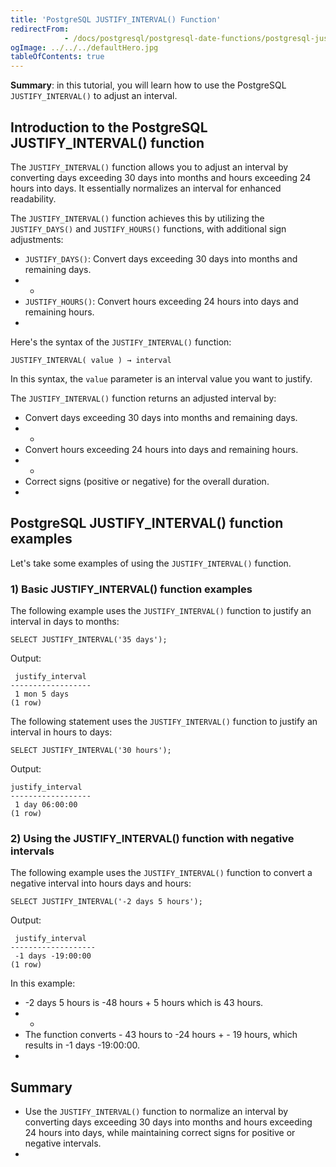 ```yaml
---
title: 'PostgreSQL JUSTIFY_INTERVAL() Function'
redirectFrom: 
            - /docs/postgresql/postgresql-date-functions/postgresql-justify_interval/
ogImage: ../../../defaultHero.jpg
tableOfContents: true
---
```


**Summary**: in this tutorial, you will learn how to use the PostgreSQL `JUSTIFY_INTERVAL()` to adjust an interval.



## Introduction to the PostgreSQL JUSTIFY_INTERVAL() function



The `JUSTIFY_INTERVAL()` function allows you to adjust an interval by converting days exceeding 30 days into months and hours exceeding 24 hours into days. It essentially normalizes an interval for enhanced readability.



The `JUSTIFY_INTERVAL()` function achieves this by utilizing the `JUSTIFY_DAYS()` and `JUSTIFY_HOURS()` functions, with additional sign adjustments:



- `JUSTIFY_DAYS()`: Convert days exceeding 30 days into months and remaining days.
- -
- `JUSTIFY_HOURS()`: Convert hours exceeding 24 hours into days and remaining hours.
- 


Here's the syntax of the `JUSTIFY_INTERVAL()` function:



```
JUSTIFY_INTERVAL( value ) → interval
```



In this syntax, the `value` parameter is an interval value you want to justify.



The `JUSTIFY_INTERVAL()` function returns an adjusted interval by:



- Convert days exceeding 30 days into months and remaining days.
- -
- Convert hours exceeding 24 hours into days and remaining hours.
- -
- Correct signs (positive or negative) for the overall duration.
- 


## PostgreSQL JUSTIFY_INTERVAL() function examples



Let's take some examples of using the `JUSTIFY_INTERVAL()` function.



### 1) Basic JUSTIFY_INTERVAL() function examples



The following example uses the `JUSTIFY_INTERVAL()` function to justify an interval in days to months:



```
SELECT JUSTIFY_INTERVAL('35 days');
```



Output:



```
 justify_interval
------------------
 1 mon 5 days
(1 row)
```



The following statement uses the `JUSTIFY_INTERVAL()` function to justify an interval in hours to days:



```
SELECT JUSTIFY_INTERVAL('30 hours');
```



Output:



```
justify_interval
------------------
 1 day 06:00:00
(1 row)
```



### 2) Using the JUSTIFY_INTERVAL() function with negative intervals



The following example uses the `JUSTIFY_INTERVAL()` function to convert a negative interval into hours days and hours:



```
SELECT JUSTIFY_INTERVAL('-2 days 5 hours');
```



Output:



```
 justify_interval
-------------------
 -1 days -19:00:00
(1 row)
```



In this example:



- \-2 days 5 hours is -48 hours + 5 hours which is 43 hours.
- -
- The function converts - 43 hours to -24 hours + - 19 hours, which results in -1 days -19:00:00.
- 


## Summary



- Use the `JUSTIFY_INTERVAL()` function to normalize an interval by converting days exceeding 30 days into months and hours exceeding 24 hours into days, while maintaining correct signs for positive or negative intervals.
- 
